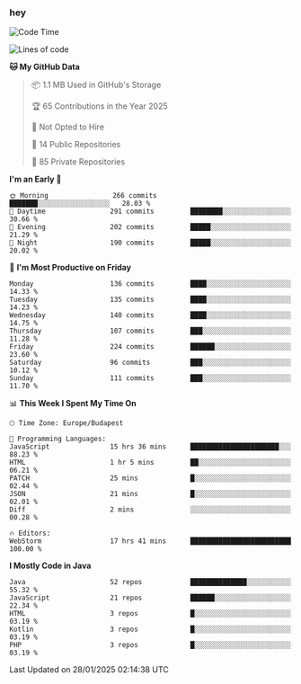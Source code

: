 ### hey

<!--START_SECTION:waka-->
![Code Time](http://img.shields.io/badge/Code%20Time-1%2C066%20hrs%2047%20mins-blue)

![Lines of code](https://img.shields.io/badge/From%20Hello%20World%20I%27ve%20Written-1.7%20million%20lines%20of%20code-blue)

**🐱 My GitHub Data** 

> 📦 1.1 MB Used in GitHub's Storage 
 > 
> 🏆 65 Contributions in the Year 2025
 > 
> 🚫 Not Opted to Hire
 > 
> 📜 14 Public Repositories 
 > 
> 🔑 85 Private Repositories 
 > 
**I'm an Early 🐤** 

```text
🌞 Morning                266 commits         ███████░░░░░░░░░░░░░░░░░░   28.03 % 
🌆 Daytime                291 commits         ████████░░░░░░░░░░░░░░░░░   30.66 % 
🌃 Evening                202 commits         █████░░░░░░░░░░░░░░░░░░░░   21.29 % 
🌙 Night                  190 commits         █████░░░░░░░░░░░░░░░░░░░░   20.02 % 
```
📅 **I'm Most Productive on Friday** 

```text
Monday                   136 commits         ████░░░░░░░░░░░░░░░░░░░░░   14.33 % 
Tuesday                  135 commits         ████░░░░░░░░░░░░░░░░░░░░░   14.23 % 
Wednesday                140 commits         ████░░░░░░░░░░░░░░░░░░░░░   14.75 % 
Thursday                 107 commits         ███░░░░░░░░░░░░░░░░░░░░░░   11.28 % 
Friday                   224 commits         ██████░░░░░░░░░░░░░░░░░░░   23.60 % 
Saturday                 96 commits          ███░░░░░░░░░░░░░░░░░░░░░░   10.12 % 
Sunday                   111 commits         ███░░░░░░░░░░░░░░░░░░░░░░   11.70 % 
```


📊 **This Week I Spent My Time On** 

```text
🕑︎ Time Zone: Europe/Budapest

💬 Programming Languages: 
JavaScript               15 hrs 36 mins      ██████████████████████░░░   88.23 % 
HTML                     1 hr 5 mins         ██░░░░░░░░░░░░░░░░░░░░░░░   06.21 % 
PATCH                    25 mins             █░░░░░░░░░░░░░░░░░░░░░░░░   02.44 % 
JSON                     21 mins             █░░░░░░░░░░░░░░░░░░░░░░░░   02.01 % 
Diff                     2 mins              ░░░░░░░░░░░░░░░░░░░░░░░░░   00.28 % 

🔥 Editors: 
WebStorm                 17 hrs 41 mins      █████████████████████████   100.00 % 
```

**I Mostly Code in Java** 

```text
Java                     52 repos            ██████████████░░░░░░░░░░░   55.32 % 
JavaScript               21 repos            ██████░░░░░░░░░░░░░░░░░░░   22.34 % 
HTML                     3 repos             █░░░░░░░░░░░░░░░░░░░░░░░░   03.19 % 
Kotlin                   3 repos             █░░░░░░░░░░░░░░░░░░░░░░░░   03.19 % 
PHP                      3 repos             █░░░░░░░░░░░░░░░░░░░░░░░░   03.19 % 
```




 Last Updated on 28/01/2025 02:14:38 UTC
<!--END_SECTION:waka-->
